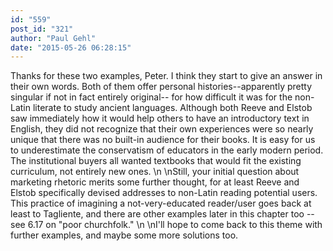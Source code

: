 ```yaml
---
id: "559"
post_id: "321"
author: "Paul Gehl"
date: "2015-05-26 06:28:15"
---
```

Thanks for these two examples, Peter. I think they start to give an answer in their own words. Both of them offer personal histories--apparently pretty singular if not in fact entirely original-- for how difficult it was for the non-Latin literate to study ancient languages. Although both Reeve and Elstob saw immediately how it would help others to have an introductory text in English, they did not recognize that their own experiences were so nearly unique that there was no built-in audience for their books. It is easy for us to underestimate the conservatism of educators in the early modern period. The institutional buyers all wanted textbooks that would fit the existing curriculum, not entirely new ones. \n\nStill, your initial question about marketing rhetoric merits some further thought, for at least Reeve and Elstob specifically devised addresses to non-Latin reading potential users. This practice of imagining a not-very-educated reader/user goes back at least to Tagliente, and there are other examples later in this chapter too --see 6.17 on "poor churchfolk."\n\nI'll hope to come back to this theme with further examples, and maybe some more solutions too.
